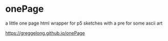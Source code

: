 # onePage

a little one page html wrapper for p5 sketches with a pre for some ascii art

https://greggelong.github.io/onePage
